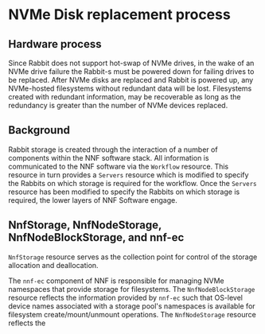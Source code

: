 # NVMe Disk replacement process

## Hardware process

Since Rabbit does not support hot-swap of NVMe drives, in the wake of an NVMe drive failure
the Rabbit-s must be powered down for failing drives to be replaced. After NVMe disks are
replaced and Rabbit is powered up, any NVMe-hosted filesystems without redundant data will be lost.
Filesystems created with redundant information, may be recoverable as long as the redundancy is
greater than the number of NVMe devices replaced.

## Background

Rabbit storage is created through the interaction of a number of components within the NNF software stack.
All information is communicated to the NNF software via the `Workflow` resource. This resource in turn provides
a `Servers` resource which is modified to specify the Rabbits on which storage is required for the workflow.
Once the `Servers` resource has been modified to specify the Rabbits on which storage is required, the
lower layers of NNF Software engage.

## NnfStorage, NnfNodeStorage, NnfNodeBlockStorage, and nnf-ec

`NnfStorage` resource serves as the collection point for control of the storage allocation and deallocation. 

The `nnf-ec` component of NNF is responsible for managing NVMe namespaces that provide storage for
filesystems. The `NnfNodeBlockStorage` resource reflects the information provided by `nnf-ec` such
that OS-level device names associated with a storage pool's namespaces is available for filesystem
create/mount/unmount operations. The `NnfNodeStorage` resource reflects the
